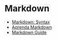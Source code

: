 # Markdown

- [Markdown: Syntax](https://daringfireball.net/projects/markdown/syntax)
- [Aprenda Markdown](https://blog.da2k.com.br/2015/02/08/aprenda-markdown/)
- [Markdown Guide](https://www.markdownguide.org)
